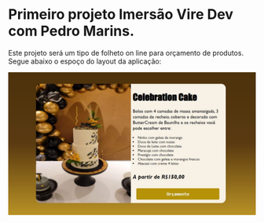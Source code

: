 <h1>Primeiro projeto Imersão Vire Dev com Pedro Marins.</h1>
<P>Este projeto será um tipo de folheto on line para orçamento de produtos. Segue abaixo o espoço do layout da aplicação:</p>

<img src="Layout.JPG"></a>

